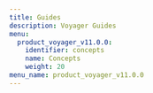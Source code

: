 ```yaml
---
title: Guides
description: Voyager Guides
menu:
  product_voyager_v11.0.0:
    identifier: concepts
    name: Concepts
    weight: 20
menu_name: product_voyager_v11.0.0
---
```

